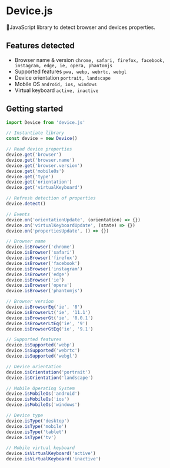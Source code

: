 # Device.js

🧬JavaScript library to detect browser and devices properties.


## Features detected

- Browser name & version `chrome, safari, firefox, facebook, instagram, edge, ie, opera, phantomjs`
- Supported features `pwa, webp, webrtc, webgl`
- Device orientation `portrait, landscape`
- Mobile OS `android, ios, windows`
- Virtual keyboard `active, inactive`


## Getting started

```javascript
import Device from 'device.js'

// Instantiate library
const device = new Device()

// Read device properties
device.get('browser')
device.get('browser.name')
device.get('browser.version')
device.get('mobileOs')
device.get('type')
device.get('orientation')
device.get('virtualKeyboard')

// Refresh detection of properties
device.detect()

// Events
device.on('orientationUpdate', (orientation) => {})
device.on('virtualKeyboardUpdate', (state) => {})
device.on('propertiesUpdate', () => {})

// Browser name
device.isBrowser('chrome')
device.isBrowser('safari')
device.isBrowser('firefox')
device.isBrowser('facebook')
device.isBrowser('instagram')
device.isBrowser('edge')
device.isBrowser('ie')
device.isBrowser('opera')
device.isBrowser('phantomjs')

// Browser version
device.isBrowserEq('ie', '8')
device.isBrowserLt('ie', '11.1')
device.isBrowserGt('ie', '8.0.1')
device.isBrowserLtEq('ie', '9')
device.isBrowserGtEq('ie', '9.1')

// Supported features
device.isSupported('webp')
device.isSupported('webrtc')
device.isSupported('webgl')

// Device orientation
device.isOrientation('portrait')
device.isOrientation('landscape')

// Mobile Operating System
device.isMobileOs('android')
device.isMobileOs('ios')
device.isMobileOs('windows')

// Device type
device.isType('desktop')
device.isType('mobile')
device.isType('tablet')
device.isType('tv')

// Mobile virtual keyboard
device.isVirtualKeyboard('active')
device.isVirtualKeyboard('inactive')
```
